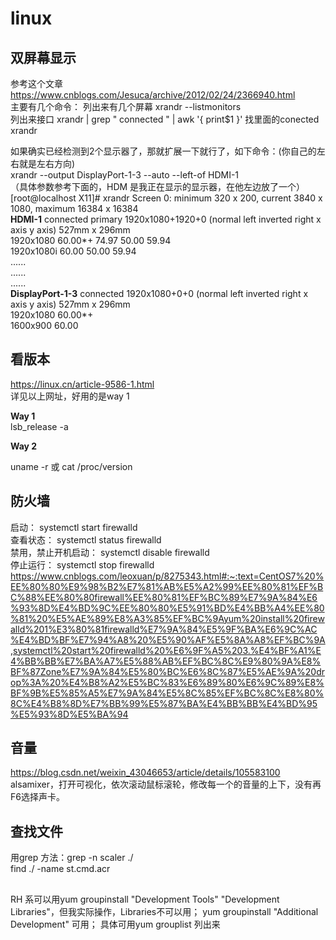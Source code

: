 # linux

## 双屏幕显示
参考这个文章  
https://www.cnblogs.com/Jesuca/archive/2012/02/24/2366940.html  
主要有几个命令：
列出来有几个屏幕   xrandr --listmonitors  
列出来接口   xrandr | grep " connected " | awk '{ print$1 }'
找里面的conected    xrandr  

如果确实已经检测到2个显示器了，那就扩展一下就行了，如下命令：(你自己的左右就是左右方向)  
xrandr --output DisplayPort-1-3 --auto --left-of HDMI-1   
（具体参数参考下面的，HDM 是我正在显示的显示器，在他左边放了一个）  
[root@localhost X11]# xrandr
Screen 0: minimum 320 x 200, current 3840 x 1080, maximum 16384 x 16384  
**HDMI-1** connected primary 1920x1080+1920+0 (normal left inverted right x axis y axis) 527mm x 296mm  
   1920x1080     60.00*+  74.97    50.00    59.94    
   1920x1080i    60.00    50.00    59.94    
......  
......  
......  
**DisplayPort-1-3** connected 1920x1080+0+0 (normal left inverted right x axis y axis) 527mm x 296mm  
   1920x1080     60.00*+  
   1600x900      60.00    


## 看版本
https://linux.cn/article-9586-1.html  
详见以上网址，好用的是way 1  

**Way 1**  
lsb_release -a  

**Way 2** 

uname -r 或 cat /proc/version  

## 防火墙
启动： systemctl start firewalld  
查看状态： systemctl status firewalld   
禁用，禁止开机启动： systemctl disable firewalld  
停止运行： systemctl stop firewalld  
https://www.cnblogs.com/leoxuan/p/8275343.html#:~:text=CentOS7%20%EE%80%80%E9%98%B2%E7%81%AB%E5%A2%99%EE%80%81%EF%BC%88%EE%80%80firewall%EE%80%81%EF%BC%89%E7%9A%84%E6%93%8D%E4%BD%9C%EE%80%80%E5%91%BD%E4%BB%A4%EE%80%81%20%E5%AE%89%E8%A3%85%EF%BC%9Ayum%20install%20firewalld%201%E3%80%81firewalld%E7%9A%84%E5%9F%BA%E6%9C%AC%E4%BD%BF%E7%94%A8%20%E5%90%AF%E5%8A%A8%EF%BC%9A,systemctl%20start%20firewalld%20%E6%9F%A5%203.%E4%BF%A1%E4%BB%BB%E7%BA%A7%E5%88%AB%EF%BC%8C%E9%80%9A%E8%BF%87Zone%E7%9A%84%E5%80%BC%E6%8C%87%E5%AE%9A%20drop%3A%20%E4%B8%A2%E5%BC%83%E6%89%80%E6%9C%89%E8%BF%9B%E5%85%A5%E7%9A%84%E5%8C%85%EF%BC%8C%E8%80%8C%E4%B8%8D%E7%BB%99%E5%87%BA%E4%BB%BB%E4%BD%95%E5%93%8D%E5%BA%94  


## 音量
https://blog.csdn.net/weixin_43046653/article/details/105583100  
alsamixer，打开可视化，依次滚动鼠标滚轮，修改每一个的音量的上下，没有再F6选择声卡。

## 查找文件
用grep 方法：grep -n scaler ./  
find ./ -name st.cmd.acr


##
RH 系可以用yum groupinstall "Development Tools" "Development Libraries"，但我实际操作，Libraries不可以用；
yum groupinstall "Additional Development"  可用；
具体可用yum grouplist 列出来

